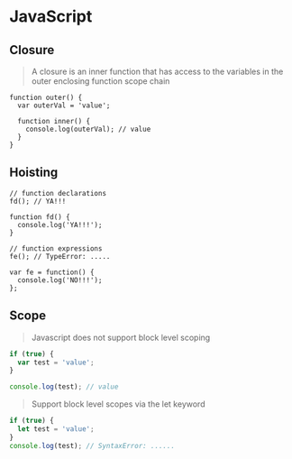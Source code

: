 # JavaScript

## Closure

> A closure is an inner function that has access to the variables in the outer enclosing function scope chain

```
function outer() {
  var outerVal = 'value';

  function inner() {
    console.log(outerVal); // value
  }
}
```

## Hoisting

```
// function declarations
fd(); // YA!!!

function fd() {
  console.log('YA!!!');
}

// function expressions
fe(); // TypeError: .....

var fe = function() {
  console.log('NO!!!');
};
```

## Scope

> Javascript does not support block level scoping

```js
if (true) {
  var test = 'value';
}

console.log(test); // value
```

> Support block level scopes via the let keyword
```js
if (true) {
  let test = 'value';
}
console.log(test); // SyntaxError: ......
```

